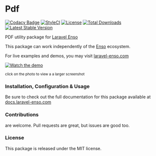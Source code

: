 # Pdf

[![Codacy Badge](https://app.codacy.com/project/badge/Grade/bb1ce07fc53b4bec8a8c26ecc79f0107)](https://www.codacy.com/gh/laravel-enso/pdf?utm_source=github.com&amp;utm_medium=referral&amp;utm_content=laravel-enso/pdf&amp;utm_campaign=Badge_Grade)
[![StyleCI](https://github.styleci.io/repos/85466970/shield?branch=master)](https://github.styleci.io/repos/85466970)
[![License](https://poser.pugx.org/laravel-enso/pdf/license)](https://packagist.org/packages/laravel-enso/pdf)
[![Total Downloads](https://poser.pugx.org/laravel-enso/pdf/downloads)](https://packagist.org/packages/laravel-enso/pdf)
[![Latest Stable Version](https://poser.pugx.org/laravel-enso/pdf/version)](https://packagist.org/packages/laravel-enso/pdf)

PDF utility package for [Laravel Enso](https://github.com/laravel-enso/Enso)

This package can work independently of the [Enso](https://github.com/laravel-enso/Enso) ecosystem.

For live examples and demos, you may visit [laravel-enso.com](https://www.laravel-enso.com)

[![Watch the demo](https://laravel-enso.github.io/pdf/screenshots/bulma_001_thumb.png)](https://laravel-enso.github.io/pdf/screenshots/bulma_001.png)

<sup>click on the photo to view a a larger screenshot</sup>

### Installation, Configuration & Usage

Be sure to check out the full documentation for this package available at [docs.laravel-enso.com](https://docs.laravel-enso.com/backend/pdf.html)

### Contributions

are welcome. Pull requests are great, but issues are good too.

### License

This package is released under the MIT license.
